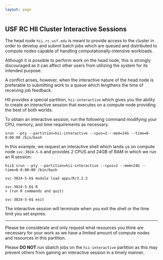```yaml
---
layout: page
---
```


## USF RC HII Cluster Interactive Sessions


The head node `hii.rc.usf.edu` is meant to provide access to the cluster in order to develop and submit batch jobs
which are queued and distributed to compute nodes capable of handling computationally-intensive workloads.

Although it is possible to perform work on the head node, this is strongly discouraged
as it can affect other users from utilizing the system for its intended purpose.

A conflict arises, however, when the interactive nature of the head node is preferable to submitting work to a queue
which lengthens the time of receiving job feedback.

HII provides a special partition, `hii-interactive` which gives you the ability to create an interactive session that
executes on a compute node providing the best of both worlds.

To obtain an interactive session, run the following command modifying your CPU, memory, and time requirements as necessary.

```
srun --pty --partition=hii-interactive --cpus=2 --mem=24G --time=0-8:00:00 /bin/bash
```

In this example, we request an interactive shell which lands us on compute node `svc-3024-5-6` and
provides 2 CPUS and 24GB of RAM in which we run an R session:

```
hii$ srun --pty --partition=hii-interactive --cpus=2 --mem=24G --time=0-8:00:00 /bin/bash

svc-3024-5-6$ module load apps/R/3.2.3

svc-3024-5-6$ R
> (run R commands and quit)

svc-3024-5-6$ exit
```

The interactive session will terminate when you exit the shell or the time limit you set expires.

---

Please be considerate and only request what resources you think are necessary for your work
as we have a limited amount of compute nodes and resources in this partition.

Please **DO NOT** run sbatch jobs on the `hii-interactive` partition as this may prevent others from gaining an
interactive session in a timely manner.


